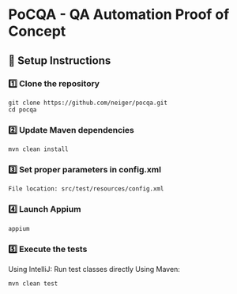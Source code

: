 # PoCQA - QA Automation Proof of Concept

## 📌 Setup Instructions

### 1️⃣ Clone the repository
```
git clone https://github.com/neiger/pocqa.git
cd pocqa
```
### 2️⃣ Update Maven dependencies
```
mvn clean install
```

### 3️⃣ Set proper parameters in config.xml
```
File location: src/test/resources/config.xml
```

### 4️⃣ Launch Appium
```
appium
```

### 5️⃣ Execute the tests
Using IntelliJ: Run test classes directly
Using Maven:
```
mvn clean test
```